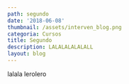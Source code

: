 ```yaml
---
path: segundo
date: '2018-06-08'
thumbnail: /assets/interven_blog.png
categoria: Cursos
title: Segundo
description: LALALALALALALL
layout: blog
---
```

lalala lerolero

